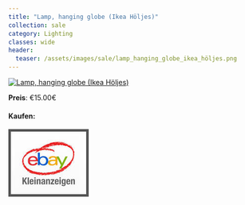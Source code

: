 ```yaml
---
title: "Lamp, hanging globe (Ikea Höljes)"
collection: sale
category: Lighting
classes: wide
header: 
  teaser: /assets/images/sale/lamp_hanging_globe_ikea_höljes.png
---
```




<a href="">
  <img src="/assets/images/sale/lamp_hanging_globe_ikea_höljes.png" alt="Lamp, hanging globe (Ikea Höljes)">
</a>

**Preis**: €15.00€


#### Kaufen:
<a href="">
  <img src="/assets/images/ebay.png" alt="Ebay Kleinanzeigen" style="border: 5px solid #555">
</a>

